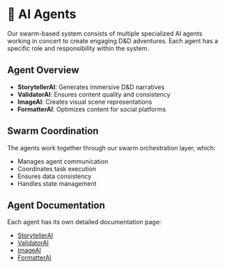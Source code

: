# 🤖 AI Agents

Our swarm-based system consists of multiple specialized AI agents working in concert to create engaging D&D adventures. Each agent has a specific role and responsibility within the system.

## Agent Overview

- **StorytellerAI**: Generates immersive D&D narratives
- **ValidatorAI**: Ensures content quality and consistency
- **ImageAI**: Creates visual scene representations
- **FormatterAI**: Optimizes content for social platforms

## Swarm Coordination

The agents work together through our swarm orchestration layer, which:
- Manages agent communication
- Coordinates task execution
- Ensures data consistency
- Handles state management

## Agent Documentation

Each agent has its own detailed documentation page:

- [StorytellerAI](storyteller.md)
- [ValidatorAI](validator.md)
- [ImageAI](image.md)
- [FormatterAI](formatter.md) 